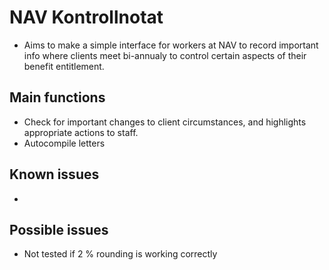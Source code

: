 # NAV Kontrollnotat

- Aims to make a simple interface for workers at NAV to record important info where clients meet bi-annualy to control certain aspects of their benefit entitlement.

## Main functions

- Check for important changes to client circumstances, and highlights appropriate actions to staff.
- Autocompile letters

## Known issues

-

## Possible issues

- Not tested if 2 % rounding is working correctly
